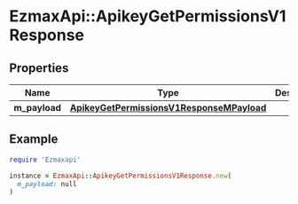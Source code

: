 # EzmaxApi::ApikeyGetPermissionsV1Response

## Properties

| Name | Type | Description | Notes |
| ---- | ---- | ----------- | ----- |
| **m_payload** | [**ApikeyGetPermissionsV1ResponseMPayload**](ApikeyGetPermissionsV1ResponseMPayload.md) |  |  |

## Example

```ruby
require 'Ezmaxapi'

instance = EzmaxApi::ApikeyGetPermissionsV1Response.new(
  m_payload: null
)
```

